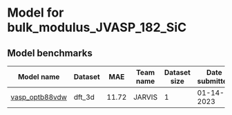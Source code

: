 # Model for bulk_modulus_JVASP_182_SiC

<h2>Model benchmarks</h2>
<table style="width:100%" id="j_table">
 <thead>
  <tr>
<th>Model name</th>
    <th>Dataset</th>
   <!-- <th>Method</th>-->
    <th>MAE</th>
    <th>Team name</th>
    <th>Dataset size</th>
    <th>Date submitted</th>
    <th>Notes</th>
  </tr>
 </thead>
<!--table_content--><tr><td><a href="https://www.nature.com/articles/s41524-020-00440-1" target="_blank">vasp_optb88vdw</a></td><td>dft_3d</td><td>11.72</td><td>JARVIS</td><td>1</td><td>01-14-2023</td><td></td></tr><!--table_content-->
</table>